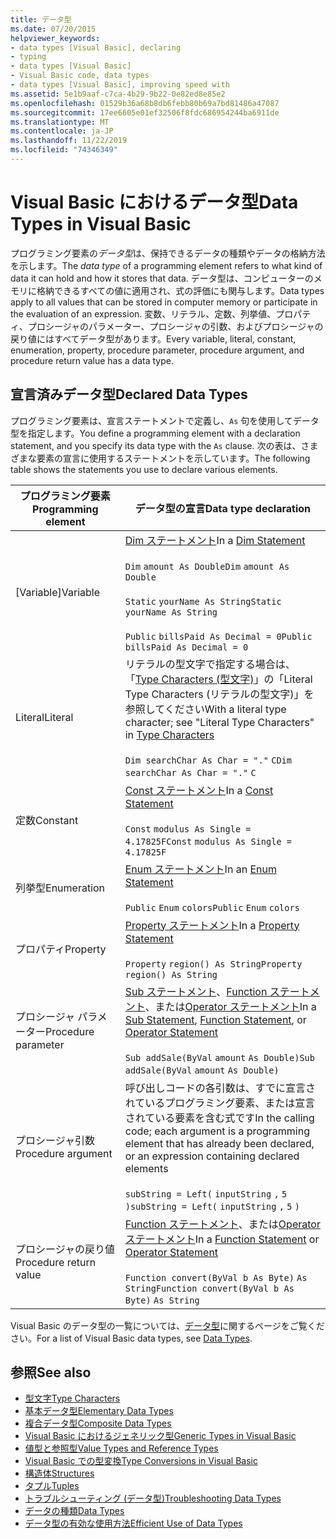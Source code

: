 ```yaml
---
title: データ型
ms.date: 07/20/2015
helpviewer_keywords:
- data types [Visual Basic], declaring
- typing
- data types [Visual Basic]
- Visual Basic code, data types
- data types [Visual Basic], improving speed with
ms.assetid: 5e1b9aaf-c7ca-4b29-9b22-0e82ed8e85e2
ms.openlocfilehash: 01529b36a68b8db6febb80b69a7bd81486a47087
ms.sourcegitcommit: 17ee6605e01ef32506f8fdc686954244ba6911de
ms.translationtype: MT
ms.contentlocale: ja-JP
ms.lasthandoff: 11/22/2019
ms.locfileid: "74346349"
---
```

# <a name="data-types-in-visual-basic"></a><span data-ttu-id="a0c4d-102">Visual Basic におけるデータ型</span><span class="sxs-lookup"><span data-stu-id="a0c4d-102">Data Types in Visual Basic</span></span>
<span data-ttu-id="a0c4d-103">プログラミング要素の*データ型*は、保持できるデータの種類やデータの格納方法を示します。</span><span class="sxs-lookup"><span data-stu-id="a0c4d-103">The *data type* of a programming element refers to what kind of data it can hold and how it stores that data.</span></span> <span data-ttu-id="a0c4d-104">データ型は、コンピューターのメモリに格納できるすべての値に適用され、式の評価にも関与します。</span><span class="sxs-lookup"><span data-stu-id="a0c4d-104">Data types apply to all values that can be stored in computer memory or participate in the evaluation of an expression.</span></span> <span data-ttu-id="a0c4d-105">変数、リテラル、定数、列挙値、プロパティ、プロシージャのパラメーター、プロシージャの引数、およびプロシージャの戻り値にはすべてデータ型があります。</span><span class="sxs-lookup"><span data-stu-id="a0c4d-105">Every variable, literal, constant, enumeration, property, procedure parameter, procedure argument, and procedure return value has a data type.</span></span>  
  
## <a name="declared-data-types"></a><span data-ttu-id="a0c4d-106">宣言済みデータ型</span><span class="sxs-lookup"><span data-stu-id="a0c4d-106">Declared Data Types</span></span>  
 <span data-ttu-id="a0c4d-107">プログラミング要素は、宣言ステートメントで定義し、`As` 句を使用してデータ型を指定します。</span><span class="sxs-lookup"><span data-stu-id="a0c4d-107">You define a programming element with a declaration statement, and you specify its data type with the `As` clause.</span></span> <span data-ttu-id="a0c4d-108">次の表は、さまざまな要素の宣言に使用するステートメントを示しています。</span><span class="sxs-lookup"><span data-stu-id="a0c4d-108">The following table shows the statements you use to declare various elements.</span></span>  
  
|<span data-ttu-id="a0c4d-109">プログラミング要素</span><span class="sxs-lookup"><span data-stu-id="a0c4d-109">Programming element</span></span>|<span data-ttu-id="a0c4d-110">データ型の宣言</span><span class="sxs-lookup"><span data-stu-id="a0c4d-110">Data type declaration</span></span>|  
|-------------------------|---------------------------|  
|<span data-ttu-id="a0c4d-111">[Variable]</span><span class="sxs-lookup"><span data-stu-id="a0c4d-111">Variable</span></span>|<span data-ttu-id="a0c4d-112">[Dim ステートメント](../../../../visual-basic/language-reference/statements/dim-statement.md)</span><span class="sxs-lookup"><span data-stu-id="a0c4d-112">In a [Dim Statement](../../../../visual-basic/language-reference/statements/dim-statement.md)</span></span><br /><br /> <span data-ttu-id="a0c4d-113">`Dim`   `amount As Double`</span><span class="sxs-lookup"><span data-stu-id="a0c4d-113">`Dim`   `amount As Double`</span></span><br /><br /> <span data-ttu-id="a0c4d-114">`Static`   `yourName As String`</span><span class="sxs-lookup"><span data-stu-id="a0c4d-114">`Static`   `yourName As String`</span></span><br /><br /> <span data-ttu-id="a0c4d-115">`Public`   `billsPaid As Decimal = 0`</span><span class="sxs-lookup"><span data-stu-id="a0c4d-115">`Public`   `billsPaid As Decimal = 0`</span></span>|  
|<span data-ttu-id="a0c4d-116">Literal</span><span class="sxs-lookup"><span data-stu-id="a0c4d-116">Literal</span></span>|<span data-ttu-id="a0c4d-117">リテラルの型文字で指定する場合は、「[Type Characters (型文字)](../../../../visual-basic/programming-guide/language-features/data-types/type-characters.md)」の「Literal Type Characters (リテラルの型文字)」を参照してください</span><span class="sxs-lookup"><span data-stu-id="a0c4d-117">With a literal type character; see "Literal Type Characters" in [Type Characters](../../../../visual-basic/programming-guide/language-features/data-types/type-characters.md)</span></span><br /><br /> <span data-ttu-id="a0c4d-118">`Dim searchChar As Char = "."`  `C`</span><span class="sxs-lookup"><span data-stu-id="a0c4d-118">`Dim searchChar As Char = "."`  `C`</span></span>|  
|<span data-ttu-id="a0c4d-119">定数</span><span class="sxs-lookup"><span data-stu-id="a0c4d-119">Constant</span></span>|<span data-ttu-id="a0c4d-120">[Const ステートメント](../../../../visual-basic/language-reference/statements/const-statement.md)</span><span class="sxs-lookup"><span data-stu-id="a0c4d-120">In a [Const Statement](../../../../visual-basic/language-reference/statements/const-statement.md)</span></span><br /><br /> <span data-ttu-id="a0c4d-121">`Const`   `modulus As Single = 4.17825F`</span><span class="sxs-lookup"><span data-stu-id="a0c4d-121">`Const`   `modulus As Single = 4.17825F`</span></span>|  
|<span data-ttu-id="a0c4d-122">列挙型</span><span class="sxs-lookup"><span data-stu-id="a0c4d-122">Enumeration</span></span>|<span data-ttu-id="a0c4d-123">[Enum ステートメント](../../../../visual-basic/language-reference/statements/enum-statement.md)</span><span class="sxs-lookup"><span data-stu-id="a0c4d-123">In an [Enum Statement](../../../../visual-basic/language-reference/statements/enum-statement.md)</span></span><br /><br /> <span data-ttu-id="a0c4d-124">`Public`   `Enum`   `colors`</span><span class="sxs-lookup"><span data-stu-id="a0c4d-124">`Public`   `Enum`   `colors`</span></span>|  
|<span data-ttu-id="a0c4d-125">プロパティ</span><span class="sxs-lookup"><span data-stu-id="a0c4d-125">Property</span></span>|<span data-ttu-id="a0c4d-126">[Property ステートメント](../../../../visual-basic/language-reference/statements/property-statement.md)</span><span class="sxs-lookup"><span data-stu-id="a0c4d-126">In a [Property Statement](../../../../visual-basic/language-reference/statements/property-statement.md)</span></span><br /><br /> <span data-ttu-id="a0c4d-127">`Property`   `region() As String`</span><span class="sxs-lookup"><span data-stu-id="a0c4d-127">`Property`   `region() As String`</span></span>|  
|<span data-ttu-id="a0c4d-128">プロシージャ パラメーター</span><span class="sxs-lookup"><span data-stu-id="a0c4d-128">Procedure parameter</span></span>|<span data-ttu-id="a0c4d-129">[Sub ステートメント](../../../../visual-basic/language-reference/statements/sub-statement.md)、[Function ステートメント](../../../../visual-basic/language-reference/statements/function-statement.md)、または[Operator ステートメント](../../../../visual-basic/language-reference/statements/operator-statement.md)</span><span class="sxs-lookup"><span data-stu-id="a0c4d-129">In a [Sub Statement](../../../../visual-basic/language-reference/statements/sub-statement.md), [Function Statement](../../../../visual-basic/language-reference/statements/function-statement.md), or [Operator Statement](../../../../visual-basic/language-reference/statements/operator-statement.md)</span></span><br /><br /> <span data-ttu-id="a0c4d-130">`Sub addSale(ByVal`   `amount`   `As Double)`</span><span class="sxs-lookup"><span data-stu-id="a0c4d-130">`Sub addSale(ByVal`   `amount`   `As Double)`</span></span>|  
|<span data-ttu-id="a0c4d-131">プロシージャ引数</span><span class="sxs-lookup"><span data-stu-id="a0c4d-131">Procedure argument</span></span>|<span data-ttu-id="a0c4d-132">呼び出しコードの各引数は、すでに宣言されているプログラミング要素、または宣言されている要素を含む式です</span><span class="sxs-lookup"><span data-stu-id="a0c4d-132">In the calling code; each argument is a programming element that has already been declared, or an expression containing declared elements</span></span><br /><br /> <span data-ttu-id="a0c4d-133">`subString = Left(`  `inputString`  `,`   `5`  `)`</span><span class="sxs-lookup"><span data-stu-id="a0c4d-133">`subString = Left(`  `inputString`  `,`   `5`  `)`</span></span>|  
|<span data-ttu-id="a0c4d-134">プロシージャの戻り値</span><span class="sxs-lookup"><span data-stu-id="a0c4d-134">Procedure return value</span></span>|<span data-ttu-id="a0c4d-135">[Function ステートメント](../../../../visual-basic/language-reference/statements/function-statement.md)、または[Operator ステートメント](../../../../visual-basic/language-reference/statements/operator-statement.md)</span><span class="sxs-lookup"><span data-stu-id="a0c4d-135">In a [Function Statement](../../../../visual-basic/language-reference/statements/function-statement.md) or [Operator Statement](../../../../visual-basic/language-reference/statements/operator-statement.md)</span></span><br /><br /> <span data-ttu-id="a0c4d-136">`Function convert(ByVal b As Byte)`   `As String`</span><span class="sxs-lookup"><span data-stu-id="a0c4d-136">`Function convert(ByVal b As Byte)`   `As String`</span></span>|  
  
 <span data-ttu-id="a0c4d-137">Visual Basic のデータ型の一覧については、[データ型](../../../../visual-basic/language-reference/data-types/index.md)に関するページをご覧ください。</span><span class="sxs-lookup"><span data-stu-id="a0c4d-137">For a list of Visual Basic data types, see [Data Types](../../../../visual-basic/language-reference/data-types/index.md).</span></span>  
  
## <a name="see-also"></a><span data-ttu-id="a0c4d-138">参照</span><span class="sxs-lookup"><span data-stu-id="a0c4d-138">See also</span></span>

- [<span data-ttu-id="a0c4d-139">型文字</span><span class="sxs-lookup"><span data-stu-id="a0c4d-139">Type Characters</span></span>](../../../../visual-basic/programming-guide/language-features/data-types/type-characters.md)
- [<span data-ttu-id="a0c4d-140">基本データ型</span><span class="sxs-lookup"><span data-stu-id="a0c4d-140">Elementary Data Types</span></span>](../../../../visual-basic/programming-guide/language-features/data-types/elementary-data-types.md)
- [<span data-ttu-id="a0c4d-141">複合データ型</span><span class="sxs-lookup"><span data-stu-id="a0c4d-141">Composite Data Types</span></span>](../../../../visual-basic/programming-guide/language-features/data-types/composite-data-types.md)
- [<span data-ttu-id="a0c4d-142">Visual Basic におけるジェネリック型</span><span class="sxs-lookup"><span data-stu-id="a0c4d-142">Generic Types in Visual Basic</span></span>](../../../../visual-basic/programming-guide/language-features/data-types/generic-types.md)
- [<span data-ttu-id="a0c4d-143">値型と参照型</span><span class="sxs-lookup"><span data-stu-id="a0c4d-143">Value Types and Reference Types</span></span>](../../../../visual-basic/programming-guide/language-features/data-types/value-types-and-reference-types.md)
- [<span data-ttu-id="a0c4d-144">Visual Basic での型変換</span><span class="sxs-lookup"><span data-stu-id="a0c4d-144">Type Conversions in Visual Basic</span></span>](../../../../visual-basic/programming-guide/language-features/data-types/type-conversions.md)
- [<span data-ttu-id="a0c4d-145">構造体</span><span class="sxs-lookup"><span data-stu-id="a0c4d-145">Structures</span></span>](../../../../visual-basic/programming-guide/language-features/data-types/structures.md)
- [<span data-ttu-id="a0c4d-146">タプル</span><span class="sxs-lookup"><span data-stu-id="a0c4d-146">Tuples</span></span>](tuples.md)
- [<span data-ttu-id="a0c4d-147">トラブルシューティング (データ型)</span><span class="sxs-lookup"><span data-stu-id="a0c4d-147">Troubleshooting Data Types</span></span>](../../../../visual-basic/programming-guide/language-features/data-types/troubleshooting-data-types.md)
- [<span data-ttu-id="a0c4d-148">データの種類</span><span class="sxs-lookup"><span data-stu-id="a0c4d-148">Data Types</span></span>](../../../../visual-basic/language-reference/data-types/index.md)
- [<span data-ttu-id="a0c4d-149">データ型の有効な使用方法</span><span class="sxs-lookup"><span data-stu-id="a0c4d-149">Efficient Use of Data Types</span></span>](../../../../visual-basic/programming-guide/language-features/data-types/efficient-use-of-data-types.md)
